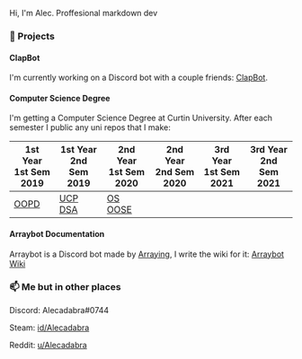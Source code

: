 Hi, I'm Alec. Proffesional markdown dev

### 🔭 Projects

#### ClapBot

I'm currently working on a Discord bot with a couple friends: [ClapBot](https://github.com/ClapBotCo/ClapBot).

#### Computer Science Degree

I'm getting a Computer Science Degree at Curtin University. After each semester I public any uni repos that I make:

1st Year <br> 1st Sem <br> 2019 | 1st Year <br> 2nd Sem <br> 2019 | 2nd Year <br> 1st Sem <br> 2020 | 2nd Year <br> 2nd Sem <br> 2020 | 3rd Year <br> 1st Sem <br> 2021 | 3rd Year <br> 2nd Sem <br> 2021  
--- | --- | --- | --- | --- | --- |
[OOPD](https://github.com/Alecadabra/OOPD) | [UCP](https://github.com/Alecadabra/UCP)<br>[DSA](https://github.com/Alecadabra/DSA) | [OS](https://github.com/Alecadabra/OS)<br>[OOSE](https://github.com/Alecadabra/OOSE)

#### Arraybot Documentation

Arraybot is a Discord bot made by [Arraying](https://github.com/Arraying), I write the wiki for it: [Arraybot Wiki](https://github.com/Arraying/Arraybot/wiki)

### 📫 Me but in other places

Discord: Alecadabra#0744

Steam: [id/Alecadabra](https://steamcommunity.com/id/alecadabra)

Reddit: [u/Alecadabra](https://www.reddit.com/u/Alecadabra)
